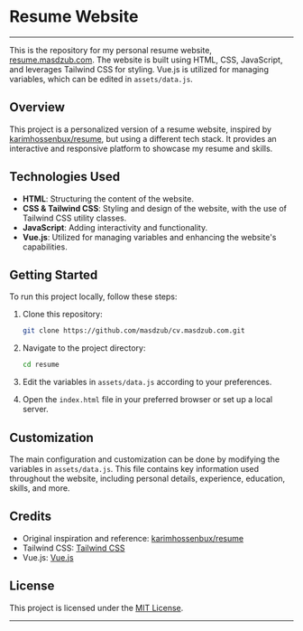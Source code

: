 # Resume Website
---
This is the repository for my personal resume website, [resume.masdzub.com](https://resume.masdzub.com/). The website is built using HTML, CSS, JavaScript, and leverages Tailwind CSS for styling. Vue.js is utilized for managing variables, which can be edited in `assets/data.js`.

## Overview

This project is a personalized version of a resume website, inspired by [karimhossenbux/resume](https://github.com/karimhossenbux/resume), but using a different tech stack. It provides an interactive and responsive platform to showcase my resume and skills.

## Technologies Used

- **HTML**: Structuring the content of the website.
- **CSS & Tailwind CSS**: Styling and design of the website, with the use of Tailwind CSS utility classes.
- **JavaScript**: Adding interactivity and functionality.
- **Vue.js**: Utilized for managing variables and enhancing the website's capabilities.

## Getting Started

To run this project locally, follow these steps:

1. Clone this repository:

   ```bash
   git clone https://github.com/masdzub/cv.masdzub.com.git
   ```

2. Navigate to the project directory:

   ```bash
   cd resume
   ```

3. Edit the variables in `assets/data.js` according to your preferences.

4. Open the `index.html` file in your preferred browser or set up a local server.

## Customization

The main configuration and customization can be done by modifying the variables in `assets/data.js`. This file contains key information used throughout the website, including personal details, experience, education, skills, and more.

## Credits

- Original inspiration and reference: [karimhossenbux/resume](https://github.com/karimhossenbux/resume)
- Tailwind CSS: [Tailwind CSS](https://tailwindcss.com/)
- Vue.js: [Vue.js](https://vuejs.org/)

## License

This project is licensed under the [MIT License](LICENSE).

---